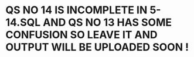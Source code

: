 # QS NO 14 IS INCOMPLETE IN 5-14.SQL AND QS NO 13 HAS SOME CONFUSION SO LEAVE IT AND OUTPUT WILL BE UPLOADED SOON !
